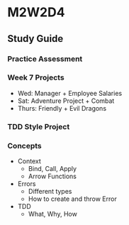 # M2W2D4

## Study Guide

### Practice Assessment
### Week 7 Projects
  - Wed: Manager + Employee Salaries
  - Sat: Adventure Project + Combat
  - Thurs: Friendly + Evil Dragons
### TDD Style Project
### Concepts
  - Context
    - Bind, Call, Apply
    - Arrow Functions
  - Errors
    - Different types
    - How to create and throw Error
  - TDD
    - What, Why, How
